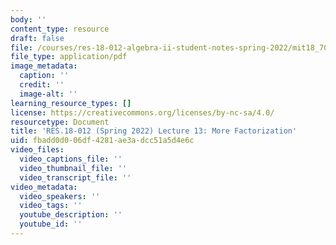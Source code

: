 ```yaml
---
body: ''
content_type: resource
draft: false
file: /courses/res-18-012-algebra-ii-student-notes-spring-2022/mit18_702s22_lect13.pdf
file_type: application/pdf
image_metadata:
  caption: ''
  credit: ''
  image-alt: ''
learning_resource_types: []
license: https://creativecommons.org/licenses/by-nc-sa/4.0/
resourcetype: Document
title: 'RES.18-012 (Spring 2022) Lecture 13: More Factorization'
uid: fbadd0d0-06df-4281-ae3a-dcc51a5d4e6c
video_files:
  video_captions_file: ''
  video_thumbnail_file: ''
  video_transcript_file: ''
video_metadata:
  video_speakers: ''
  video_tags: ''
  youtube_description: ''
  youtube_id: ''
---
```

